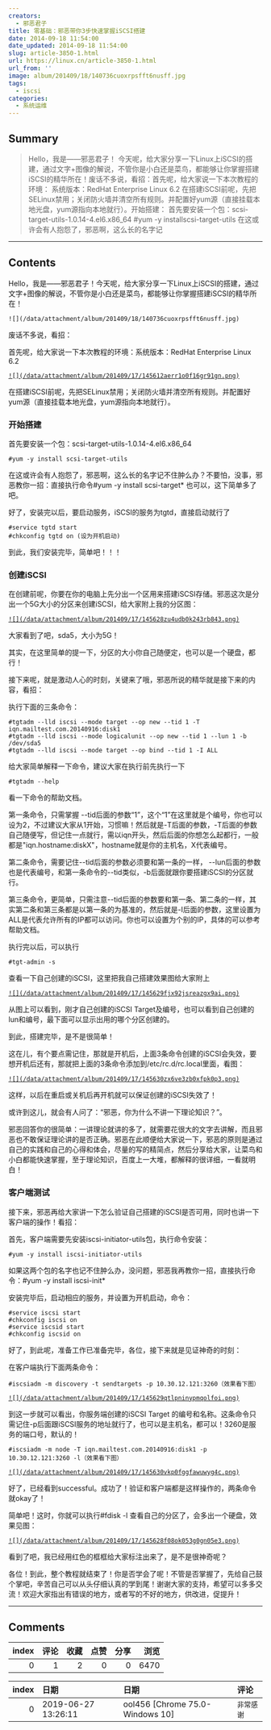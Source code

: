 ```yaml
---
creators:
  - 邪恶君子
title: 零基础：邪恶带你3步快速掌握iSCSI搭建
date: 2014-09-18 11:54:00
date_updated: 2014-09-18 11:54:00
slug: article-3850-1.html
url: https://linux.cn/article-3850-1.html
url_from: ''
image: album/201409/18/140736cuoxrpsfft6nusff.jpg
tags:
  - iscsi
categories:
  - 系统运维
---
```


## Summary

> Hello，我是——邪恶君子！	今天呢，给大家分享一下Linux上iSCSI的搭建，通过文字+图像的解说，不管你是小白还是菜鸟，都能够让你掌握搭建iSCSI的精华所在！废话不多说，看招：首先呢，给大家说一下本次教程的环境：	系统版本：RedHat Enterprise Linux 6.2		在搭建iSCSI前呢，先把SELinux禁用；关闭防火墙并清空所有规则。并配置好yum源（直接挂载本地光盘，yum源指向本地就行）。开始搭建：	首先要安装一个包：scsi-target-utils-1.0.14-4.el6.x86_64	#yum -y installscsi-target-utils		在这或许会有人抱怨了，邪恶啊，这么长的名字记

***

<!-- more -->

## Contents

Hello，我是——邪恶君子！今天呢，给大家分享一下Linux上iSCSI的搭建，通过文字+图像的解说，不管你是小白还是菜鸟，都能够让你掌握搭建iSCSI的精华所在！

`![](/data/attachment/album/201409/18/140736cuoxrpsfft6nusff.jpg)`

废话不多说，看招：

首先呢，给大家说一下本次教程的环境：系统版本：RedHat Enterprise Linux 6.2

[`![](/data/attachment/album/201409/17/145612aerr1o0f16gr91gn.png)`](https://img.linux.net.cn/data/attachment/album/201409/17/145612aerr1o0f16gr91gn.png)

在搭建iSCSI前呢，先把SELinux禁用；关闭防火墙并清空所有规则。并配置好yum源（直接挂载本地光盘，yum源指向本地就行）。

### 开始搭建

首先要安装一个包：scsi-target-utils-1.0.14-4.el6.x86\_64

```shell
#yum -y install scsi-target-utils
```

在这或许会有人抱怨了，邪恶啊，这么长的名字记不住肿么办？不要怕，没事，邪恶教你一招：直接执行命令#yum -y install scsi-target\* 也可以，这下简单多了吧。

好了，安装完以后，要启动服务，iSCSI的服务为tgtd，直接启动就行了

```shell
#service tgtd start
#chkconfig tgtd on (设为开机启动)
```

到此，我们安装完毕，简单吧！！！

### 创建iSCSI

在创建前呢，你要在你的电脑上先分出一个区用来搭建iSCSI存储。邪恶这次是分出一个5G大小的分区来创建iSCSI，给大家附上我的分区图：

[`![](/data/attachment/album/201409/17/145628zu4udb0k243rb843.png)`](https://img.linux.net.cn/data/attachment/album/201409/17/145628zu4udb0k243rb843.png)

大家看到了吧，sda5，大小为5G！

其实，在这里简单的提一下，分区的大小你自己随便定，也可以是一个硬盘，都行！

接下来呢，就是激动人心的时刻，关键来了哦，邪恶所说的精华就是接下来的内容，看招：

执行下面的三条命令：

```shell
#tgtadm --lld iscsi --mode target --op new --tid 1 -T iqn.mailtest.com.20140916:disk1
#tgtadm --lld iscsi --mode logicalunit --op new --tid 1 --lun 1 -b /dev/sda5
#tgtadm --lld iscsi --mode target --op bind --tid 1 -I ALL
```

 

给大家简单解释一下命令，建议大家在执行前先执行一下

```shell
#tgtadm --help
```

看一下命令的帮助文档。

第一条命令，只需掌握 --tid后面的参数“1”，这个“1”在这里就是个编号，你也可以设为2，不过建议大家从1开始，习惯嘛！然后就是-T后面的参数，-T后面的参数自己随便写，但记住一点就行，需以iqn开头，然后后面的你想怎么起都行，一般都是"iqn.hostname:diskX"，hostname就是你的主机名，X代表编号。

第二条命令，需要记住--tid后面的参数必须要和第一条的一样， --lun后面的参数也是代表编号，和第一条命令的--tid类似，-b后面就跟你要搭建iSCSI的分区就行。

第三条命令，更简单，只需注意--tid后面的参数要和第一条、第二条的一样，其实第二条和第三条都是以第一条的为基准的，然后就是-I后面的参数，这里设置为ALL是代表允许所有的IP都可以访问。你也可以设置为个别的IP，具体的可以参考帮助文档。

执行完以后，可以执行

```shell
#tgt-admin -s
```

查看一下自己创建的iSCSI，这里把我自己搭建效果图给大家附上

[`![](/data/attachment/album/201409/17/145629fjx92jsreazgx9ai.png)`](https://img.linux.net.cn/data/attachment/album/201409/17/145629fjx92jsreazgx9ai.png)

从图上可以看到，刚才自己创建的iSCSI Target及编号，也可以看到自己创建的lun和编号，最下面可以显示出用的哪个分区创建的。

到此，搭建完毕，是不是很简单！

这在儿，有个要点需记住，那就是开机后，上面3条命令创建的iSCSI会失效，要想开机后还有，那就把上面的3条命令添加到/etc/rc.d/rc.local里面，看图：

[`![](/data/attachment/album/201409/17/145630zx6ve3zb0xfpk0p3.png)`](https://img.linux.net.cn/data/attachment/album/201409/17/145630zx6ve3zb0xfpk0p3.png)

这样，以后在重启或关机后再开机就可以保证创建的iSCSI失效了！

或许到这儿，就会有人问了：“邪恶，你为什么不讲一下理论知识？”。

邪恶回答你的很简单：一讲理论就讲的多了，就需要花很大的文字去讲解，而且邪恶也不敢保证理论讲的是否正确。邪恶在此顺便给大家说一下，邪恶的原则是通过自己的实践和自己的心得和体会，尽量的写的精简点，然后分享给大家，让菜鸟和小白都能快速掌握，至于理论知识，百度上一大堆，都解释的很详细，一看就明白！

### 客户端测试

接下来，邪恶再给大家讲一下怎么验证自己搭建的iSCSI是否可用，同时也讲一下客户端的操作！看招：

首先，客户端需要先安装iscsi-initiator-utils包，执行命令安装：

```shell
#yum -y install iscsi-initiator-utils
```

如果这两个包的名字也记不住肿么办，没问题，邪恶我再教你一招，直接执行命令：#yum -y install iscsi-init\* 

安装完毕后，启动相应的服务，并设置为开机启动，命令：

```shell
#service iscsi start
#chkconfig iscsi on
#service iscsid start
#chkconfig iscsid on
```

好了，到此呢，准备工作已准备完毕，各位，接下来就是见证神奇的时刻：

在客户端执行下面两条命令：

```shell
#iscsiadm -m discovery -t sendtargets -p 10.30.12.121:3260（效果看下图）
```

[`![](/data/attachment/album/201409/17/145629qtlpninypmqolfoi.png)`](https://img.linux.net.cn/data/attachment/album/201409/17/145629qtlpninypmqolfoi.png)

到这一步就可以看出，你服务端创建的iSCSI Target 的编号和名称。这条命令只需记住-p后面跟iSCSI服务的地址就行了，也可以是主机名，都可以！3260是服务的端口号，默认的！

```shell
#iscsiadm -m node -T iqn.mailtest.com.20140916:disk1 -p 10.30.12.121:3260 -l（效果看下图）
```

[`![](/data/attachment/album/201409/17/145630vkp0fggfawuwyg4c.png)`](https://img.linux.net.cn/data/attachment/album/201409/17/145630vkp0fggfawuwyg4c.png)

好了，已经看到successful。成功了！验证和客户端都是这样操作的，两条命令就okay了！

简单吧！这时，你就可以执行#fdisk -l 查看自己的分区了，会多出一个硬盘，效果见图：

[`![](/data/attachment/album/201409/17/145628f08ok053g0gn05e3.png)`](https://img.linux.net.cn/data/attachment/album/201409/17/145628f08ok053g0gn05e3.png)

 

看到了吧，我已经用红色的框框给大家标注出来了，是不是很神奇呢？

各位！到此，整个教程就结束了！你是否学会了呢！不管是否掌握了，先给自己鼓个掌吧，辛苦自己可以从头仔细认真的学到尾！谢谢大家的支持，希望可以多多交流！欢迎大家指出有错误的地方，或者写的不好的地方，供改进，促提升！

***

## Comments


|   index |   评论 |   收藏 |   点赞 |   分享 |   浏览 |
|--------:|-------:|-------:|-------:|-------:|-------:|
|       0 |      1 |      2 |      0 |      0 |   6470 |

|   index | 日期                | 日期                            | 评论       |
|--------:|:--------------------|:--------------------------------|:-----------|
|       0 | 2019-06-27 13:26:11 | ool456 [Chrome 75.0-Windows 10] | `非常感谢` |
